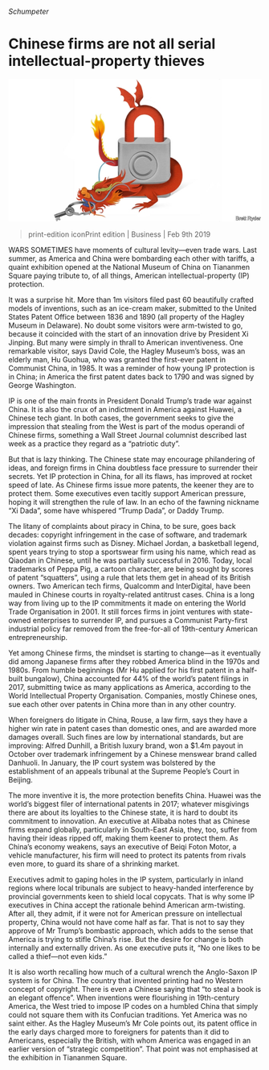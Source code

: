###### Schumpeter

# Chinese firms are not all serial intellectual-property thieves 

![image](images/20190209_WBD000_0.jpg) 

> print-edition iconPrint edition | Business | Feb 9th 2019 

WARS SOMETIMES have moments of cultural levity—even trade wars. Last summer, as America and China were bombarding each other with tariffs, a quaint exhibition opened at the National Museum of China on Tiananmen Square paying tribute to, of all things, American intellectual-property (IP) protection. 

It was a surprise hit. More than 1m visitors filed past 60 beautifully crafted models of inventions, such as an ice-cream maker, submitted to the United States Patent Office between 1836 and 1890 (all property of the Hagley Museum in Delaware). No doubt some visitors were arm-twisted to go, because it coincided with the start of an innovation drive by President Xi Jinping. But many were simply in thrall to American inventiveness. One remarkable visitor, says David Cole, the Hagley Museum’s boss, was an elderly man, Hu Guohua, who was granted the first-ever patent in Communist China, in 1985. It was a reminder of how young IP protection is in China; in America the first patent dates back to 1790 and was signed by George Washington. 

IP is one of the main fronts in President Donald Trump’s trade war against China. It is also the crux of an indictment in America against Huawei, a Chinese tech giant. In both cases, the government seeks to give the impression that stealing from the West is part of the modus operandi of Chinese firms, something a Wall Street Journal columnist described last week as a practice they regard as a “patriotic duty”. 

But that is lazy thinking. The Chinese state may encourage philandering of ideas, and foreign firms in China doubtless face pressure to surrender their secrets. Yet IP protection in China, for all its flaws, has improved at rocket speed of late. As Chinese firms issue more patents, the keener they are to protect them. Some executives even tacitly support American pressure, hoping it will strengthen the rule of law. In an echo of the fawning nickname “Xi Dada”, some have whispered “Trump Dada”, or Daddy Trump. 

The litany of complaints about piracy in China, to be sure, goes back decades: copyright infringement in the case of software, and trademark violation against firms such as Disney. Michael Jordan, a basketball legend, spent years trying to stop a sportswear firm using his name, which read as Qiaodan in Chinese, until he was partially successful in 2016. Today, local trademarks of Peppa Pig, a cartoon character, are being sought by scores of patent “squatters”, using a rule that lets them get in ahead of its British owners. Two American tech firms, Qualcomm and InterDigital, have been mauled in Chinese courts in royalty-related antitrust cases. China is a long way from living up to the IP commitments it made on entering the World Trade Organisation in 2001. It still forces firms in joint ventures with state-owned enterprises to surrender IP, and pursues a Communist Party-first industrial policy far removed from the free-for-all of 19th-century American entrepreneurship. 

Yet among Chinese firms, the mindset is starting to change—as it eventually did among Japanese firms after they robbed America blind in the 1970s and 1980s. From humble beginnings (Mr Hu applied for his first patent in a half-built bungalow), China accounted for 44% of the world’s patent filings in 2017, submitting twice as many applications as America, according to the World Intellectual Property Organisation. Companies, mostly Chinese ones, sue each other over patents in China more than in any other country. 

When foreigners do litigate in China, Rouse, a law firm, says they have a higher win rate in patent cases than domestic ones, and are awarded more damages overall. Such fines are low by international standards, but are improving: Alfred Dunhill, a British luxury brand, won a $1.4m payout in October over trademark infringement by a Chinese menswear brand called Danhuoli. In January, the IP court system was bolstered by the establishment of an appeals tribunal at the Supreme People’s Court in Beijing. 

The more inventive it is, the more protection benefits China. Huawei was the world’s biggest filer of international patents in 2017; whatever misgivings there are about its loyalties to the Chinese state, it is hard to doubt its commitment to innovation. An executive at Alibaba notes that as Chinese firms expand globally, particularly in South-East Asia, they, too, suffer from having their ideas ripped off, making them keener to protect them. As China’s economy weakens, says an executive of Beiqi Foton Motor, a vehicle manufacturer, his firm will need to protect its patents from rivals even more, to guard its share of a shrinking market. 

Executives admit to gaping holes in the IP system, particularly in inland regions where local tribunals are subject to heavy-handed interference by provincial governments keen to shield local copycats. That is why some IP executives in China accept the rationale behind American arm-twisting. After all, they admit, if it were not for American pressure on intellectual property, China would not have come half as far. That is not to say they approve of Mr Trump’s bombastic approach, which adds to the sense that America is trying to stifle China’s rise. But the desire for change is both internally and externally driven. As one executive puts it, “No one likes to be called a thief—not even kids.” 

It is also worth recalling how much of a cultural wrench the Anglo-Saxon IP system is for China. The country that invented printing had no Western concept of copyright. There is even a Chinese saying that “to steal a book is an elegant offence”. When inventions were flourishing in 19th-century America, the West tried to impose IP codes on a humbled China that simply could not square them with its Confucian traditions. Yet America was no saint either. As the Hagley Museum’s Mr Cole points out, its patent office in the early days charged more to foreigners for patents than it did to Americans, especially the British, with whom America was engaged in an earlier version of “strategic competition”. That point was not emphasised at the exhibition in Tiananmen Square. 

